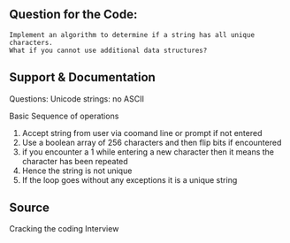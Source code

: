 ## Question for the Code:    

    Implement an algorithm to determine if a string has all unique characters. 
    What if you cannot use additional data structures?
    

## Support & Documentation

Questions:
Unicode strings: no ASCII



Basic Sequence of operations

1. Accept string from user via coomand line or prompt if not entered
2. Use a boolean array of 256 characters and then flip bits if encountered
3. if you encounter a 1 while entering a new character then it means the character has been repeated
4. Hence the string is not unique
5. If the loop goes without any exceptions it is a unique string


## Source 

Cracking the coding Interview

